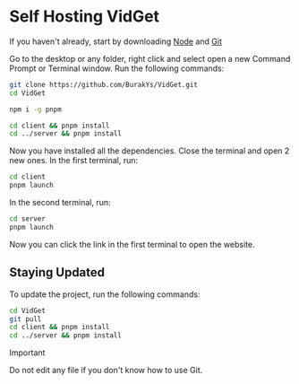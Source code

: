 # Self Hosting VidGet

If you haven't already, start by downloading [Node](https://nodejs.org) and [Git](https://git-scm.com)

Go to the desktop or any folder, right click and select open a new Command Prompt or Terminal window. Run the following commands:

```bash
git clone https://github.com/BurakYs/VidGet.git
cd VidGet

npm i -g pnpm

cd client && pnpm install
cd ../server && pnpm install
```

Now you have installed all the dependencies. Close the terminal and open 2 new ones. In the first terminal, run:

```bash
cd client
pnpm launch
```

In the second terminal, run:

```bash
cd server
pnpm launch
```

Now you can click the link in the first terminal to open the website.

## Staying Updated

To update the project, run the following commands:

```bash
cd VidGet
git pull
cd client && pnpm install
cd ../server && pnpm install
```

> [!IMPORTANT]
> Do not edit any file if you don't know how to use Git.
